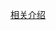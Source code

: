 [相关介绍](https://blog.csdn.net/weixin_44322983/article/details/128698839?csdn_share_tail=%7B%22type%22%3A%22blog%22%2C%22rType%22%3A%22article%22%2C%22rId%22%3A%22128698839%22%2C%22source%22%3A%22weixin_44322983%22%7D)
